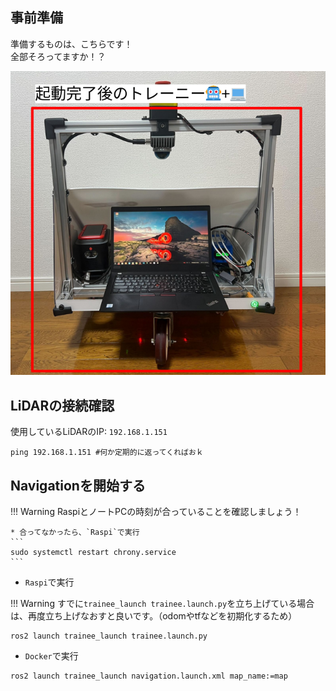 ## 事前準備

準備するものは、こちらです！  
全部そろってますか！？
<center><a href="../../../images/trainee_preparation_navigation.png"><img src="../../../images/trainee_preparation_navigation.png" width="600"/></a>
</center>

## LiDARの接続確認

使用しているLiDARのIP: `192.168.1.151`

```
ping 192.168.1.151 #何か定期的に返ってくればおｋ
```

## Navigationを開始する

!!! Warning
    RaspiとノートPCの時刻が合っていることを確認しましょう！
    
    * 合ってなかったら、`Raspi`で実行
    ```
    sudo systemctl restart chrony.service
    ```

* `Raspi`で実行

!!! Warning
    すでに`trainee_launch trainee.launch.py`を立ち上げている場合は、再度立ち上げなおすと良いです。（odomやtfなどを初期化するため）

```
ros2 launch trainee_launch trainee.launch.py
```

* `Docker`で実行

```
ros2 launch trainee_launch navigation.launch.xml map_name:=map
```